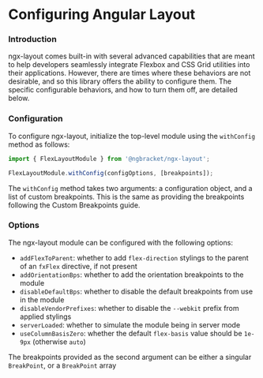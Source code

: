 # Configuring Angular Layout

### Introduction

ngx-layout comes built-in with several advanced capabilities that are meant to help developers
seamlessly integrate Flexbox and CSS Grid utilities into their applications. However, there are times
where these behaviors are not desirable, and so this library offers the ability to configure them.
The specific configurable behaviors, and how to turn them off, are detailed below.

### Configuration

To configure ngx-layout, initialize the top-level module using the `withConfig` method as follows:

```ts
import { FlexLayoutModule } from '@ngbracket/ngx-layout';

FlexLayoutModule.withConfig(configOptions, [breakpoints]);
```

The `withConfig` method takes two arguments: a configuration object, and a list of custom breakpoints.
This is the same as providing the breakpoints following the Custom Breakpoints guide.

### Options

The ngx-layout module can be configured with the following options:

- `addFlexToParent`: whether to add `flex-direction` stylings to the parent of an `fxFlex` directive,
  if not present
- `addOrientationBps`: whether to add the orientation breakpoints to the module
- `disableDefaultBps`: whether to disable the default breakpoints from use in the module
- `disableVendorPrefixes`: whether to disable the `--webkit` prefix from applied stylings
- `serverLoaded`: whether to simulate the module being in server mode
- `useColumnBasisZero`: whether the default `flex-basis` value should be `1e-9px` (otherwise `auto`)

The breakpoints provided as the second argument can be either a singular `BreakPoint`, or a `BreakPoint` array
